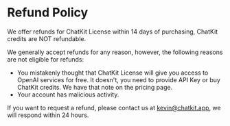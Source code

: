 # Refund Policy

We offer refunds for ChatKit License within 14 days of purchasing, ChatKit credits are NOT refundable.

We generally accept refunds for any reason, however, the following reasons are not eligible for refunds:

- You mistakenly thought that ChatKit License will give you access to OpenAI services for free. It doesn't, you need to provide API Key or buy ChatKit credits. We have that note on the pricing page.
- Your account has malicious activity.

If you want to request a refund, please contact us at kevin@chatkit.app, we will respond within 24 hours.
